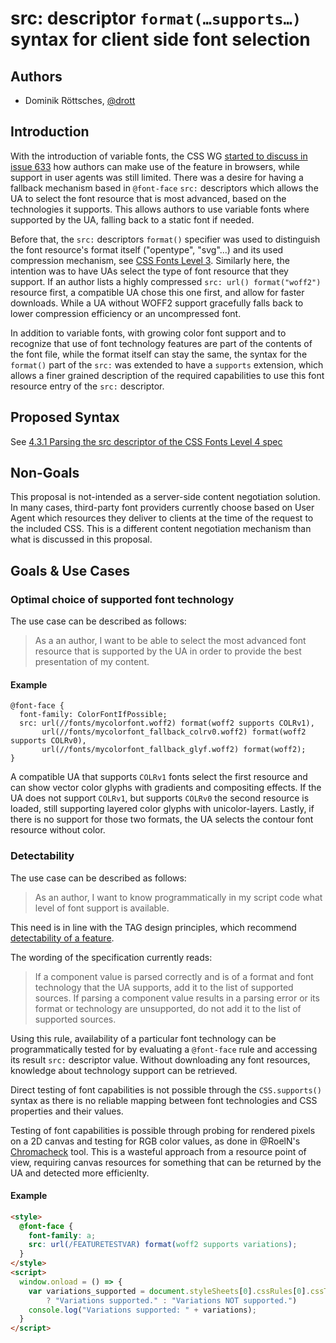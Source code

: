 # src: descriptor `format(…supports…)` syntax for client side font selection

## Authors

* Dominik Röttsches, [@drott](drott@chromium.org)

## Introduction ##

With the introduction of variable fonts, the CSS WG
[started to discuss in issue 633](https://github.com/w3c/csswg-drafts/issues/633)
how authors can make use of the feature in browsers, while support in user
agents was still limited. There was a desire for having a fallback mechanism
based in `@font-face` `src:` descriptors which allows the UA to select the font
resource that is most advanced, based on the technologies it supports. This
allows authors to use variable fonts where supported by the UA, falling back to a
static font if needed.

Before that, the `src:` descriptors `format()` specifier was used to distinguish
the font resource's format itself ("opentype", "svg"...) and its used
compression mechanism, see
[CSS Fonts Level 3](https://drafts.csswg.org/css-fonts-3/#src-desc). Similarly
here, the intention was to have UAs select the type of font resource that they
support. If an author lists a highly compressed `src: url() format("woff2")`
resource first, a compatible UA chose this one first, and allow for faster
downloads. While a UA without WOFF2 support gracefully falls back to lower
compression efficiency or an uncompressed font.

In addition to variable fonts, with growing color font support and to recognize
that use of font technology features are part of the contents of the font file,
while the format itself can stay the same, the syntax for the `format()` part of
the `src:` was extended to have a `supports` extension, which allows a finer
grained description of the required capabilities to use this font resource entry
of the `src:` descriptor.

## Proposed Syntax

See
[4.3.1 Parsing the src descriptor of the CSS Fonts Level 4 spec](https://drafts.csswg.org/css-fonts-4/#font-face-src-parsing)

## Non-Goals

This proposal is not-intended as a server-side content negotiation solution. In
many cases, third-party font providers currently choose based on User Agent
which resources they deliver to clients at the time of the request to the
included CSS. This is a different content negotiation mechanism than what is
discussed in this proposal.

## Goals & Use Cases

### Optimal choice of supported font technology

The use case can be described as follows:

> As a an author, I want to be able to select the most advanced font resource
> that is supported by the UA in order to provide the best presentation of my
> content.

#### Example

```
@font-face {
  font-family: ColorFontIfPossible;
  src: url(//fonts/mycolorfont.woff2) format(woff2 supports COLRv1),
       url(//fonts/mycolorfont_fallback_colrv0.woff2) format(woff2 supports COLRv0),
       url(//fonts/mycolorfont_fallback_glyf.woff2) format(woff2);
}
```

A compatible UA that supports `COLRv1` fonts select the first resource and can
show vector color glyphs with gradients and compositing effects. If the UA does
not support `COLRv1`, but supports `COLRv0` the second resource is loaded, still
supporting layered color glyphs with unicolor-layers. Lastly, if there is no
support for those two formats, the UA selects the contour font resource without
color.

### Detectability

The use case can be described as follows:

> As an author, I want to know programmatically in my script code what level of font support is available.

This need is in line with the TAG design principles, which recommend
[detectability of a feature](https://w3ctag.github.io/design-principles/#feature-detect).

The wording of the specification currently reads:

> If a component value is parsed correctly and is of a format and font
> technology that the UA supports, add it to the list of supported sources. If
> parsing a component value results in a parsing error or its format or
> technology are unsupported, do not add it to the list of supported sources.

Using this rule, availability of a particular font technology can be
programmatically tested for by evaluating a `@font-face` rule and accessing its
result `src:` descriptor value. Without downloading any font resources,
knowledge about technology support can be retrieved.

Direct testing of font capabilities is not possible through the `CSS.supports()`
syntax as there is no reliable mapping between font technologies and CSS
properties and their values.

Testing of font capabilities is possible through probing for rendered pixels on
a 2D canvas and testing for RGB color values, as done in @RoelN's
[Chromacheck](https://pixelambacht.nl/chromacheck/) tool. This is a wasteful
approach from a resource point of view, requiring canvas resources for something
that can be returned by the UA and detected more efficienlty.

#### Example

```HTML
<style>
  @font-face {
    font-family: a;
    src: url(/FEATURETESTVAR) format(woff2 supports variations);
  }
</style>
<script>
  window.onload = () => {
    var variations_supported = document.styleSheets[0].cssRules[0].cssText.includes("FEATURETESTVAR")
        ? "Variations supported." : "Variations NOT supported.")
    console.log("Variations supported: " + variations);
  }
</script>
```
